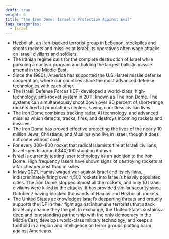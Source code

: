```yaml
---
draft: true
weight: 6
title: "The Iron Dome: Israel’s Protection Against Evil"
faqs_categories:
  - Israel
---
```

* Hezbollah, an Iran-backed terrorist group in Lebanon, stockpiles and shoots rockets and missiles at Israel. Its operatives often wage attacks on Israeli civilians and soldiers.
* The Iranian regime calls for the complete destruction of Israel while pursuing a nuclear program and holding the largest ballistic missile arsenal in the Middle East.
* Since the 1980s, America has supported the U.S.-Israel missile defense cooperation, where our countries share the most advanced defense technologies with each other.
* The Israeli Defense Forces (IDF) developed a world-class, high-technology, anti-rocket system in 2011, known as The Iron Dome. The systems can simultaneously shoot down over 90 percent of short-range rockets fired at populations centers, saving countless civilian lives.
* The Iron Dome combines tracking radar, AI technology, and advanced missiles which detects, tracks, fires, and destroys incoming rockets and missiles.
* The Iron Dome has proved effective protecting the lives of the nearly 10 million Jews, Christians, and Muslims who live in Israel, though it does not come without cost.
* For every $300-$800 rocket that radical Islamists fire at Israeli civilians, Israel spends around $40,000 shooting it down.
* Israel is currently testing laser technology as an addition to the Iron Dome. High frequency lasers have shown signs of destroying rockets at a far cheaper cost than missiles.
* In May 2021, Hamas waged war against Israel and its civilians, indiscriminately firing over 4,500 rockets into Israel’s heavily populated cities. The Iron Dome stopped almost all the rockets, and only 10 Israeli civilians were killed in the attacks. It has provided similar security since October 7 having blocked thousands of Hamas and Hezbollah rockets.
* The United States acknowledges Israel’s deepening threats and proudly supports the IDF in their fight against inhumane terrorists that attack Israel any chance they the get. In exchange, the United States sustains a deep and longstanding partnership with the only democracy in the Middle East, develops world-class military technology, and keeps a foothold in a region and intelligence on terror groups plotting harm against Americans.